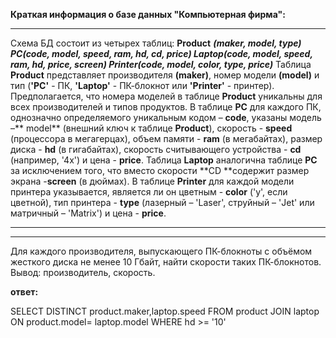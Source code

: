 **Краткая информация о базе данных "Компьютерная фирма":**
****
Схема БД состоит из четырех таблиц:
**Product**   ***(maker, model, type)
PC(code, model, speed, ram, hd, cd, price)
Laptop(code, model, speed, ram, hd, price, screen)
Printer(code, model, color, type, price)***
Таблица **Product** представляет производителя **(maker)**, номер модели **(model)** и тип (**'PC'** - ПК, **'Laptop'** - ПК-блокнот или **'Printer'** - принтер). Предполагается, что номера моделей в таблице **Product** уникальны для всех производителей и типов продуктов. В таблице **PC** для каждого ПК, однозначно определяемого уникальным кодом – **code**, указаны модель –** model** (внешний ключ к таблице **Product**), скорость - **speed** (процессора в мегагерцах), объем памяти - **ram** (в мегабайтах), размер диска - **hd** (в гигабайтах), скорость считывающего устройства - **cd** (например, '4x') и цена - **price**. Таблица **Laptop** аналогична таблице **РС** за исключением того, что вместо скорости **CD **содержит размер экрана -**screen** (в дюймах). В таблице **Printer** для каждой модели принтера указывается, является ли он цветным - **color** ('y', если цветной), тип принтера - **type** (лазерный – 'Laser', струйный – 'Jet' или матричный – 'Matrix') и цена - **price**.
****
********

Для каждого производителя, выпускающего ПК-блокноты c объёмом жесткого диска не менее 10 Гбайт, найти скорости таких ПК-блокнотов. Вывод: производитель, скорость.

**ответ:**

SELECT DISTINCT product.maker,laptop.speed
 FROM product JOIN laptop 
ON product.model= laptop.model
 WHERE hd >= '10'